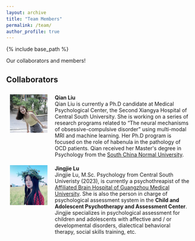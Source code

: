 ```yaml
---
layout: archive
title: "Team Members"
permalink: /team/
author_profile: true
---
```

{% include base_path %}

Our collaborators and members!

## Collaborators

<div style="display: flex;">
  <!-- 左侧列：占三分之一 -->
  <div style="flex: 0 0 20%; padding: 10px;">
    <img src="/images/Qian_Liu_avatar.jpg" alt="Qian Liu" style="width: 200px; height: auto;" />
  </div>
  
  <!-- 右侧列：占三分之二 -->
  <div style="flex: 2; padding: 10px;">
<strong>Qian Liu</strong><br>   
Qian Liu is currently a Ph.D candidate at Medical Psychological Center, the Second Xiangya Hospital of Central South University. She is working on a series of research programs related to “The neural mechanisms of obsessive-compulsive disorder” using multi-modal MRI and machine learning. Her Ph.D program is focused on the role of habenula in the pathology of OCD patients. Qian received her Master's degree in Psychology from the <a href="https://www.scnu.edu.cn/">South China Normal University</a>. 
  </div>
</div>


<div style="display: flex;">
  <!-- 左侧列：占三分之一 -->
  <div style="flex: 0 0 20%; padding: 10px;">
    <img src="/images/Jingjie_Lu_avatar.jpg" alt="Jingjie Lu" style="width: 200px; height: auto;" />
  </div>
  
  <!-- 右侧列：占三分之二 -->
  <div style="flex: 2; padding: 10px;">
<strong>Jingjie Lu</strong><br>   
Jingjie Lu, M.Sc. Psychology from Central South Univeristy (2023), is currently a psychothreapist of the <a href="https://www.gzbrain.cn/">Affiliated Brain Hospital of Guangzhou Medical University</a>. She is also the person in charge of psychological assessment system in the <strong>Child and Adolescent Psychotherapy and Assessment Center</strong>. Jingjie specializes in psychological assessment for children and adolescents with affective and / or developmental disorders, dialectical behavioral therapy, social skills training, etc. 
  </div>
</div>
